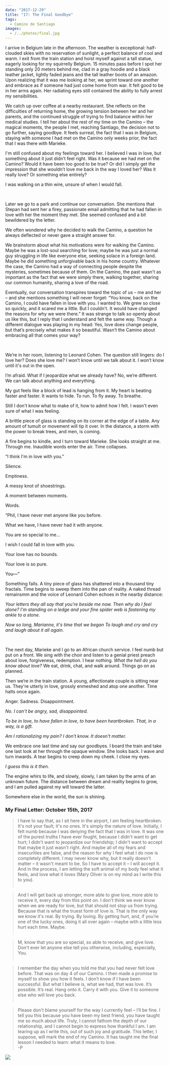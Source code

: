```yaml
---
date: "2017-12-29"
title: "17: The Final Goodbye"
tags:
  - Camino de Santiago
images:
  - /../photos/final.jpg
---
```


I arrive in Belgium late in the afternoon. The weather is exceptional: half-clouded skies with no reservation of sunlight, a perfect balance of cool and warm. I exit from the train station and hoist myself against a tall statue, eagerly looking for my squirrelly Belgium. 15 minutes pass before I spot her standing only 20 meters behind me, clad in a gray hoodie and a black leather jacket, lightly faded jeans and the tall leather boots of an amazon. Upon realizing that it was me looking at her, we sprint toward one another and embrace as if someone had just come home from war. It felt good to be in her arms again. Her radiating eyes still contained the ability to fully arrest my sensibilities.

We catch up over coffee at a nearby restaurant. She reflects on the difficulties of returning home, the growing tension between her and her parents, and the continued struggle of trying to find balance within her medical studies. I tell her about the rest of my time on the Camino – the magical moments, the people I met, reaching Santiago, the decision not to go further, saying goodbye. It feels surreal, the fact that I was in Belgium, staying with someone I had met on the Camino only weeks prior, the fact that I was there with Marieke.

I'm still confused about my feelings toward her. I believed I was in love, but something about it just didn’t feel right. Was it because we had met on the Camino? Would it have been too good to be true? Or did I simply get the impression that she wouldn’t love me back in the way I loved her? Was it really love? Or something else entirely?

I was walking on a thin wire, unsure of when I would fall.

<br>

Later we go to a park and continue our conversation. She mentions that Stepan had sent her a firey, passionate email admitting that he had fallen in love with her the moment they met. She seemed confused and a bit bewildered by the letter.

We often wondered why he decided to walk the Camino, a question he always deflected or never gave a straight answer for.

We brainstorm about what his motivations were for walking the Camino. Maybe he was a lost-soul searching for love; maybe he was just a normal guy struggling in life like everyone else, seeking solace in a foreign land. Maybe he did something unforgivable back in his home country. Whatever the case, the Camino had a way of connecting people despite the mysteries, sometimes because of them. On the Camino, the past wasn't as important as the fact that we were simply there, walking together, sharing our common humanity, sharing a love of the road.

Eventually, our conversation transpires toward the topic of us – me and her – and she mentions something I will never forget: “You know, back on the Camino, I could have fallen in love with you. I wanted to. We grew so close so quickly, and it scared me a little. But I couldn't. It would have changed the reasons for why we were there.” It was strange to talk so openly about us like this, but I reply that I understand and felt the same way. Though a different dialogue was playing in my head: Yes, love does change people, but that’s precisely what makes it so beautiful. Wasn’t the Camino about embracing all that comes your way? 

<br>

We’re in her room, listening to Leonard Cohen. The question still lingers: do I love her? Does she love me? I won’t know until we talk about it. I won’t know until it's out in the open. 

I’m afraid. What if I jeopardize what we already have? No, we’re different. We can talk about anything and everything.

My gut feels like a block of lead is hanging from it. My heart is beating faster and faster. It wants to hide. To run. To fly away. To breathe.

Still I don't know what to make of it, how to admit how I felt. I wasn't even sure of what I was feeling.

A brittle piece of glass is standing on its corner at the edge of a table. Any amount of tumult or movement will tip it over. In the distance, a storm with the power to break trees, and men, is coming. 

A fire begins to kindle, and I turn toward Marieke. She looks straight at me. Through me. Inaudible words enter the air. Time collapses.

“I think I'm in love with you.”

Silence.

Emptiness.

A messy knot of shoestrings.

A moment between moments.

Words.

“Phil, I have never met anyone like you before.

What we have, I have never had it with anyone.

You are so special to me...

I wish I could fall in love with you.

Your love has no bounds.

Your love is so pure.

You––”

Something falls. A tiny piece of glass has shattered into a thousand tiny fractals. Time begins to sweep them into the pan of reality. A naked thread remainsmm and the voice of Leonard Cohen echoes in the nearby distance:

_Your letters they all say that you're beside me now._
_Then why do I feel alone?_
_I'm standing on a ledge and your fine spider web_
_is fastening my ankle to a stone._

_Now so long, Marianne, it's time that we began_
_To laugh and cry and cry and laugh about it all again._

<br>

The next day, Marieke and I go to an African church service. I feel numb but put on a front. We sing with the choir and listen to a genial priest preach about love, forgiveness, redemption. I hear nothing. _What the hell do you know about love?_ We eat, drink, chat, and walk around. Things go on as planned.

Then we’re in the train station. A young, affectionate couple is sitting near us. They're utterly in love, grossly enmeshed and atop one another. Time halts once again.

Anger. Sadness. Disappointment.

_No. I can't be angry, sad, disappointed._

_To be in love, to have fallen in love, to have been heartbroken. That, in a way, is a gift._

_Am I rationalizing my pain? I don’t know. It doesn't matter._


We embrace one last time and say our goodbyes. I board the train and take one last look at her through the opaque window. She looks back. I wave and turn inwards. A tear begins to creep down my cheek. I close my eyes.

_I guess this is it then._

The engine whirs to life, and slowly, slowly, I am taken by the arms of an unknown future. The distance between dream and reality begins to grow, and I am pulled against my will toward the latter. 

Somewhere else in the world, the sun is shining.

### My Final Letter: October 15th, 2017

>I have to say that, as I sit here in the airport, I am feeling heartbroken. It's not your fault; it's no ones. It's simply the nature of love. Initially, I felt numb because I was denying the fact that I was in love. It was one of the purest truths I have ever fought, because I didn't want to get hurt; I didn't want to jeopardize our friendship; I didn't want to accept that maybe it just wasn't right. And maybe all of my fears and insecurities are false, and the reason for why I feel what I do now is completely different. I may never know why, but it really doesn't matter – it wasn't meant to be. So I have to accept it – I will accept it. And in the process, I am letting the soft animal of my body feel what it feels, and love what it loves (Mary Oliver is on my mind as I write this to you).<br><br>

>And I will get back up stronger, more able to give love, more able to receive it, every day from this point on. I don't think we ever know when we are ready for love, but that should not stop us from trying. Because that is what the truest form of love is. That is the only way we know it's real. By trying. By loving. By getting hurt, and, if you’re one of the lucky ones, doing it all over again – maybe with a little less hurt each time. Maybe.<br><br>

>M, know that you are so special, so able to receive, and give love. Don't ever let anyone else tell you otherwise, including, especially, You.<br><br>

>I remember the day when you told me that you had never felt love before. That was on day 4 of our Camino. I then made a promise to myself to show you how it feels. I don’t know if I have been successful. But what I believe is, what we had, that was love. It’s possible. It’s real. Hang onto it. Carry it with you. Give it to someone else who will love you back.<br><br>

>Please don't blame yourself for the way I currently feel – I’ll be fine. I tell you this because you have been my best friend, you have taught me so much about life. Truly, I cannot fathom the depth of our relationship, and I cannot begin to express how thankful I am. I am tearing up as I write this, out of such joy and gratitude. This letter, I suppose, will mark the end of my Camino. It has taught me the final lesson I needed to learn: what it means to love. <br>
>-P

![](/../photos/final.jpg)